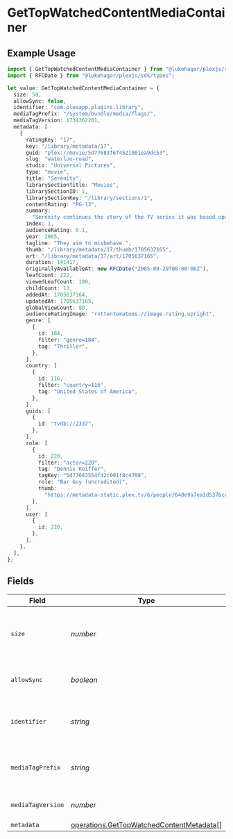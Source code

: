 # GetTopWatchedContentMediaContainer

## Example Usage

```typescript
import { GetTopWatchedContentMediaContainer } from "@lukehagar/plexjs/sdk/models/operations";
import { RFCDate } from "@lukehagar/plexjs/sdk/types";

let value: GetTopWatchedContentMediaContainer = {
  size: 50,
  allowSync: false,
  identifier: "com.plexapp.plugins.library",
  mediaTagPrefix: "/system/bundle/media/flags/",
  mediaTagVersion: 1734362201,
  metadata: [
    {
      ratingKey: "17",
      key: "/library/metadata/17",
      guid: "plex://movie/5d77683f6f4521001ea9dc53",
      slug: "waterloo-road",
      studio: "Universal Pictures",
      type: "movie",
      title: "Serenity",
      librarySectionTitle: "Movies",
      librarySectionID: 1,
      librarySectionKey: "/library/sections/1",
      contentRating: "PG-13",
      summary:
        "Serenity continues the story of the TV series it was based upon (\"Firefly\"). River Tam had a secret - one in which she's not even aware - so dangerous, no one's safe, as an Alliance operative's sent to capture her, and all others are considered irrelevant to his job.",
      index: 1,
      audienceRating: 9.1,
      year: 2005,
      tagline: "They aim to misbehave.",
      thumb: "/library/metadata/17/thumb/1705637165",
      art: "/library/metadata/17/art/1705637165",
      duration: 141417,
      originallyAvailableAt: new RFCDate("2005-09-29T00:00:00Z"),
      leafCount: 222,
      viewedLeafCount: 100,
      childCount: 13,
      addedAt: 1705637164,
      updatedAt: 1705637165,
      globalViewCount: 80,
      audienceRatingImage: "rottentomatoes://image.rating.upright",
      genre: [
        {
          id: 184,
          filter: "genre=184",
          tag: "Thriller",
        },
      ],
      country: [
        {
          id: 116,
          filter: "country=116",
          tag: "United States of America",
        },
      ],
      guids: [
        {
          id: "tvdb://2337",
        },
      ],
      role: [
        {
          id: 220,
          filter: "actor=220",
          tag: "Dennis Keiffer",
          tagKey: "5d77683554f42c001f8c4708",
          role: "Bar Guy (uncredited)",
          thumb:
            "https://metadata-static.plex.tv/6/people/648e9a7ea1d537bccfcd7615134b78ce.jpg",
        },
      ],
      user: [
        {
          id: 220,
        },
      ],
    },
  ],
};
```

## Fields

| Field                                                                                                       | Type                                                                                                        | Required                                                                                                    | Description                                                                                                 | Example                                                                                                     |
| ----------------------------------------------------------------------------------------------------------- | ----------------------------------------------------------------------------------------------------------- | ----------------------------------------------------------------------------------------------------------- | ----------------------------------------------------------------------------------------------------------- | ----------------------------------------------------------------------------------------------------------- |
| `size`                                                                                                      | *number*                                                                                                    | :heavy_check_mark:                                                                                          | Number of media items returned in this response.                                                            | 50                                                                                                          |
| `allowSync`                                                                                                 | *boolean*                                                                                                   | :heavy_check_mark:                                                                                          | Indicates whether syncing is allowed.                                                                       | false                                                                                                       |
| `identifier`                                                                                                | *string*                                                                                                    | :heavy_check_mark:                                                                                          | An plugin identifier for the media container.                                                               | com.plexapp.plugins.library                                                                                 |
| `mediaTagPrefix`                                                                                            | *string*                                                                                                    | :heavy_check_mark:                                                                                          | The prefix used for media tag resource paths.                                                               | /system/bundle/media/flags/                                                                                 |
| `mediaTagVersion`                                                                                           | *number*                                                                                                    | :heavy_check_mark:                                                                                          | The version number for media tags.                                                                          | 1734362201                                                                                                  |
| `metadata`                                                                                                  | [operations.GetTopWatchedContentMetadata](../../../sdk/models/operations/gettopwatchedcontentmetadata.md)[] | :heavy_minus_sign:                                                                                          | N/A                                                                                                         |                                                                                                             |